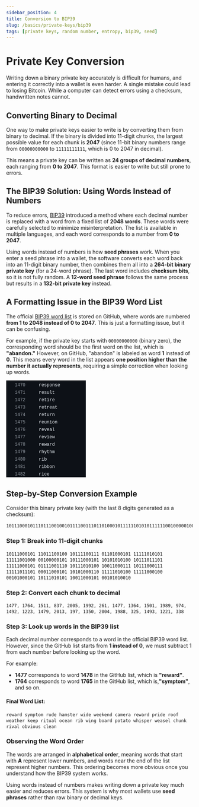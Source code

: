 ```yaml
---
sidebar_position: 4
title: Conversion to BIP39
slug: /basics/private-keys/bip39
tags: [private keys, random number, entropy, bip39, seed]
---
```


# Private Key Conversion

Writing down a binary private key accurately is difficult for humans, and entering it correctly into a wallet is even harder. A single mistake could lead to losing Bitcoin. While a computer can detect errors using a checksum, handwritten notes cannot.

## Converting Binary to Decimal

One way to make private keys easier to write is by converting them from binary to decimal. If the binary is divided into 11-digit chunks, the largest possible value for each chunk is **2047** (since 11-bit binary numbers range from `00000000000` to `11111111111`, which is 0 to 2047 in decimal).

This means a private key can be written as **24 groups of decimal numbers**, each ranging from **0 to 2047**. This format is easier to write but still prone to errors.

## The BIP39 Solution: Using Words Instead of Numbers

To reduce errors, [BIP39](https://github.com/bitcoin/bips/blob/master/bip-0039.mediawiki) introduced a method where each decimal number is replaced with a word from a fixed list of **2048 words**. These words were carefully selected to minimize misinterpretation. The list is available in multiple languages, and each word corresponds to a number from **0 to 2047**.

Using words instead of numbers is how **seed phrases** work. When you enter a seed phrase into a wallet, the software converts each word back into an 11-digit binary number, then combines them all into a **264-bit binary private key** (for a 24-word phrase). The last word includes **checksum bits**, so it is not fully random. A **12-word seed phrase** follows the same process but results in a **132-bit private key** instead.

## A Formatting Issue in the BIP39 Word List

The official [BIP39 word list](https://github.com/bitcoin/bips/blob/master/bip-0039/english.txt) is stored on GitHub, where words are numbered **from 1 to 2048 instead of 0 to 2047**. This is just a formatting issue, but it can be confusing.

For example, if the private key starts with `00000000000` (binary zero), the corresponding word should be the first word on the list, which is **"abandon."** However, on GitHub, "abandon" is labeled as word **1** instead of **0**. This means every word in the list appears **one position higher than the number it actually represents**, requiring a simple correction when looking up words.


![](/img/basics/words.png)


## Step-by-Step Conversion Example

Consider this binary private key (with the last 8 digits generated as a checksum):

```
101110001011101110010010111100111011010001011111101010111111001000001000001011011100010110101010100101110111011111100010101111001110101110101001001100011110111000111111110111010001100010110101000110111110101001111100010000101000101101110101011001100010100101010010
```

### Step 1: Break into 11-digit chunks

```
10111000101 11011100100 10111100111 01101000101 11111010101 11111001000 00100000101 10111000101 10101010100 10111011101 11111000101 01111001110 10111010100 10011000111 10111000111 11111011101 00011000101 10101000110 11111010100 11111000100 00101000101 10111010101 10011000101 00101010010
```

### Step 2: Convert each chunk to decimal

```
1477, 1764, 1511, 837, 2005, 1992, 261, 1477, 1364, 1501, 1989, 974, 1492, 1223, 1479, 2013, 197, 1350, 2004, 1988, 325, 1493, 1221, 338
```

### Step 3: Look up words in the BIP39 list

Each decimal number corresponds to a word in the official BIP39 word list. However, since the GitHub list starts from **1 instead of 0**, we must subtract 1 from each number before looking up the word.

For example:
- **1477** corresponds to word **1478** in the GitHub list, which is **"reward"**.
- **1764** corresponds to word **1765** in the GitHub list, which is,**"symptom"**, and so on.

#### Final Word List:

```
reward symptom rude hamster wide weekend camera reward pride roof weather keep ritual ocean rib wing board potato whisper weasel chunk rival obvious clean
```

### Observing the Word Order

The words are arranged in **alphabetical order**, meaning words that start with **A** represent lower numbers, and words near the end of the list represent higher numbers. This ordering becomes more obvious once you understand how the BIP39 system works.

Using words instead of numbers makes writing down a private key much easier and reduces errors. This system is why most wallets use **seed phrases** rather than raw binary or decimal keys.
